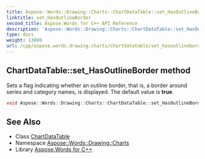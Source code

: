 ```yaml
---
title: Aspose::Words::Drawing::Charts::ChartDataTable::set_HasOutlineBorder method
linktitle: set_HasOutlineBorder
second_title: Aspose.Words for C++ API Reference
description: 'Aspose::Words::Drawing::Charts::ChartDataTable::set_HasOutlineBorder method. Sets a flag indicating whether an outline border, that is, a border around series and category names, is displayed. The default value is true in C++.'
type: docs
weight: 13000
url: /cpp/aspose.words.drawing.charts/chartdatatable/set_hasoutlineborder/
---
```

## ChartDataTable::set_HasOutlineBorder method


Sets a flag indicating whether an outline border, that is, a border around series and category names, is displayed. The default value is **true**.

```cpp
void Aspose::Words::Drawing::Charts::ChartDataTable::set_HasOutlineBorder(bool value)
```

## See Also

* Class [ChartDataTable](../)
* Namespace [Aspose::Words::Drawing::Charts](../../)
* Library [Aspose.Words for C++](../../../)

